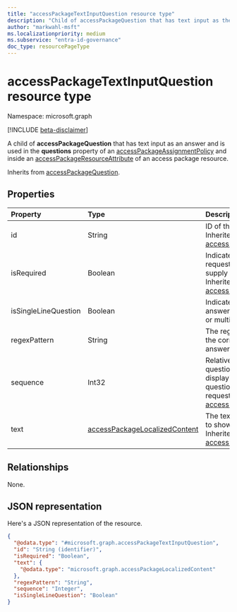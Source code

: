 ```yaml
---
title: "accessPackageTextInputQuestion resource type"
description: "Child of accessPackageQuestion that has text input as the question's answer format."
author: "markwahl-msft"
ms.localizationpriority: medium
ms.subservice: "entra-id-governance"
doc_type: resourcePageType
---
```


# accessPackageTextInputQuestion resource type

Namespace: microsoft.graph

[!INCLUDE [beta-disclaimer](../../includes/beta-disclaimer.md)]

A child of **accessPackageQuestion** that has text input as an answer and is used in the **questions** property of an [accessPackageAssignmentPolicy](accesspackageassignmentpolicy.md) and inside an [accessPackageResourceAttribute](accesspackageresourceattribute.md) of an access package resource.

Inherits from [accessPackageQuestion](../resources/accesspackagequestion.md).

## Properties
|Property|Type|Description|
|:---|:---|:---|
|id|String|ID of the question. Inherited from [accessPackageQuestion](../resources/accesspackagequestion.md).|
|isRequired|Boolean|Indicates whether the requestor is required to supply an answer or not. Inherited from [accessPackageQuestion](../resources/accesspackagequestion.md).|
|isSingleLineQuestion|Boolean|Indicates whether the answer will be in single or multiple line format.|
|regexPattern|String|The regex pattern that the corresponding text answer must follow.|
|sequence|Int32|Relative position of this question when displaying a list of questions to the requestor. Inherited from [accessPackageQuestion](../resources/accesspackagequestion.md).|
|text|[accessPackageLocalizedContent](../resources/accesspackagelocalizedcontent.md)|The text of the question to show to the requestor. Inherited from [accessPackageQuestion](../resources/accesspackagequestion.md).|

## Relationships
None.

## JSON representation
Here's a JSON representation of the resource.
<!-- {
  "blockType": "resource",
  "@odata.type": "microsoft.graph.accessPackageTextInputQuestion"
}
-->
``` json
{
  "@odata.type": "#microsoft.graph.accessPackageTextInputQuestion",
  "id": "String (identifier)",
  "isRequired": "Boolean",
  "text": {
    "@odata.type": "microsoft.graph.accessPackageLocalizedContent"
  },
  "regexPattern": "String",
  "sequence": "Integer",
  "isSingleLineQuestion": "Boolean"
}
```


